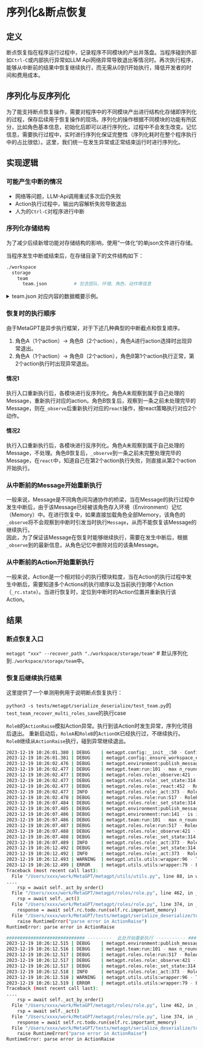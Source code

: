 # 序列化&断点恢复

## 定义

断点恢复指在程序运行过程中，记录程序不同模块的产出并落盘。当程序碰到外部如`Ctrl-C`或内部执行异常如LLM Api网络异常导致退出等情况时。再次执行程序，能够从中断前的结果中恢复继续执行，而无需从0到1开始执行，降低开发者的时间和费用成本。

## 序列化与反序列化

为了能支持断点恢复操作，需要对程序中的不同模块产出进行结构化存储即序列化的过程，保存后续用于恢复操作的现场。序列化的操作根据不同模块的功能有所区分，比如角色基本信息，初始化后即可以进行序列化，过程中不会发生改变。记忆信息，需要执行过程中，实时进行序列化保证完整性（序列化耗时在整个程序执行中的占比很低）。这里，我们统一在发生异常或正常结束运行时进行序列化。

## 实现逻辑

### 可能产生中断的情况

- 网络等问题，LLM-Api调用重试多次后仍失败
- Action执行过程中，输出内容解析失败导致退出
- 人为的`Ctrl-C`对程序进行中断

### 序列化存储结构

为了减少后续新增功能对存储结构的影响，使用“一体化“的单json文件进行存储。

当程序发生中断或结束后，在存储目录下的文件结构如下：

```bash
./workspace
  storage
    team
      team.json          # 包含团队、环境、角色、动作等信息
```

<details>

<summary>team.json 对应内容的数据概要示例。</summary>

```json
{
  "env": {
    "desc": "",
    "roles": {
      "Role A": {},
      "Role B": {
        "name": "RoleB",
        "profile": "Role B",
        "goal": "RoleB's goal",
        "constraints": "RoleB's constraints",
        "desc": "",
        "is_human": false,
        "role_id": "",
        "states": [
          "0. <class 'tests.metagpt.serialize_deserialize.test_serdeser_base.ActionOK'>",
          "1. <class 'tests.metagpt.serialize_deserialize.test_serdeser_base.ActionRaise'>"
        ],
        "actions": [
          {
            "name": "ActionOK",
            "context": "",
            "prefix": "You are a Role B, named RoleB, your goal is RoleB's goal. the constraint is RoleB's constraints. ",
            "desc": "",
            "__module_class_name": "tests.metagpt.serialize_deserialize.test_serdeser_base.ActionOK"
          },
          {
            "name": "ActionRaise",
            "context": "",
            "prefix": "You are a Role B, named RoleB, your goal is RoleB's goal. the constraint is RoleB's constraints. ",
            "desc": "",
            "__module_class_name": "tests.metagpt.serialize_deserialize.test_serdeser_base.ActionRaise"
          }
        ],
        "rc": {
          "memory": {
            "storage": [
              {
                "id": "7cc01798c3324c6c8b676d282ea9e92c",
                "content": "ActionPass run passed",
                "instruct_content": {
                  "class": "pass",
                  "mapping": {
                    "result": "(<class 'str'>, Ellipsis)"
                  },
                  "value": {
                    "result": "pass result"
                  }
                },
                "role": "RoleA(Role A)",
                "cause_by": "tests.metagpt.serialize_deserialize.test_serdeser_base.ActionPass",
                "sent_from": "tests.metagpt.serialize_deserialize.test_serdeser_base.RoleA",
                "send_to": ["<all>"]
              }
            ],
            "index": {
              "tests.metagpt.serialize_deserialize.test_serdeser_base.ActionOK": [
                {
                  "id": "018bde1d4bdb4e9387c1053da0dc0cb3",
                  "content": "ok",
                  "instruct_content": null,
                  "role": "Role B",
                  "cause_by": "tests.metagpt.serialize_deserialize.test_serdeser_base.ActionOK",
                  "sent_from": "tests.metagpt.serialize_deserialize.test_serdeser_base.RoleB",
                  "send_to": ["<all>"]
                }
              ]
            },
            "ignore_id": false
          },
          "state": 1,
          "watch": [
            "tests.metagpt.serialize_deserialize.test_serdeser_base.ActionPass"
          ],
          "react_mode": "by_order",
          "max_react_loop": 1
        },
        "addresses": [
          "RoleB",
          "tests.metagpt.serialize_deserialize.test_serdeser_base.RoleB"
        ],
        "recovered": true,
        "latest_observed_msg": {
          "id": "7cc01798c3324c6c8b676d282ea9e92c",
          "content": "ActionPass run passed",
          "instruct_content": {
            "class": "pass",
            "mapping": {
              "result": "(<class 'str'>, Ellipsis)"
            },
            "value": {
              "result": "pass result"
            }
          },
          "role": "RoleA(Role A)",
          "cause_by": "tests.metagpt.serialize_deserialize.test_serdeser_base.ActionPass",
          "sent_from": "tests.metagpt.serialize_deserialize.test_serdeser_base.RoleA",
          "send_to": ["<all>"]
        },
        "__module_class_name": "tests.metagpt.serialize_deserialize.test_serdeser_base.RoleB"
      }
    },
    "history": "\nHuman: write a snake game\nRoleA(Role A): {'result': 'pass result'}\nHuman: write a snake game"
  },
  "investment": 10.0,
  "idea": "write a snake game"
}
```

</details>

### 恢复时的执行顺序

由于MetaGPT是异步执行框架，对于下述几种典型的中断截点和恢复顺序。

1. 角色A（1个action）-> 角色B（2个action），角色A进行action选择时出现异常退出。
2. 角色A（1个action）-> 角色B（2个action），角色B第1个action执行正常，第2个action执行时出现异常退出。

#### 情况1

执行入口重新执行后，各模块进行反序列化。角色A未观察到属于自己处理的Message，重新执行对应的action。角色B恢复后，观察到一条之前未处理完毕的Message，则在`_observe`后重新执行对应的`react`操作，按react策略执行对应2个动作。

#### 情况2

执行入口重新执行后，各模块进行反序列化。角色A未观察到属于自己处理的Message，不处理。角色B恢复后，`_observe`到一条之前未完整处理完毕的Message，在`react`中，知道自己在第2个action执行失败，则直接从第2个action开始执行。

### 从中断前的Message开始重新执行

一般来说，Message是不同角色间沟通协作的桥梁，当在Message的执行过程中发生中断后，由于该Message已经被该角色存入环境（Environment）记忆（Memory）中。在进行恢复中，如果直接加载角色全部Memory，该角色的`_observe`将不会观察到中断时引发当时执行`Message`，从而不能恢复该Message的继续执行。  
因此，为了保证该Message在恢复时能够继续执行，需要在发生中断后，根据`_observe`到的最新信息，从角色记忆中删除对应的该条Message。

### 从中断前的Action开始重新执行

一般来说，Action是一个相对较小的执行模块粒度，当在Action的执行过程中发生中断后，需要知道多个Actions的执行顺序以及当前执行到哪个Action（`_rc.state`）。当进行恢复时，定位到中断时的Action位置并重新执行该Action。

## 结果

### 断点恢复入口

`metagpt "xxx" --recover_path "./workspace/storage/team"` # 默认序列化到`./workspace/storage/team`中。

### 恢复后继续执行结果

这里提供了一个单测用例用于说明断点恢复执行：

`python3 -s tests/metagpt/serialize_deserialize/test_team.py`的`test_team_recover_multi_roles_save`的执行case

`RoleB`的`ActionRaise`模拟Action异常。执行到该Action时发生异常，序列化项目后退出。 重新启动后，`RoleA`和`RoleB`的`ActionOK`已经执行过，不继续执行。`RoleB`继续从`ActionRaise`执行，碰到异常继续退出。

```bash
2023-12-19 10:26:01.380 | DEBUG    | metagpt.config:__init__:50 - Config loading done.
2023-12-19 10:26:01.381 | DEBUG    | metagpt.config:_ensure_workspace_exists:125 - WORKSPACE_PATH set to /Users/xxxx/work/MetaGPT/workspace
2023-12-19 10:26:02.476 | DEBUG    | metagpt.environment:publish_message:117 - publish_message: {"id": "771137834c34447981f5c66c94eb2657", "content": "write a snake game", "role": "Human", "cause_by": "metagpt.actions.add_requirement.UserRequirement", "sent_from": "", "send_to": ["<all>"]}
2023-12-19 10:26:02.477 | DEBUG    | metagpt.team:run:101 - max n_round=3 left.
2023-12-19 10:26:02.477 | DEBUG    | metagpt.roles.role:_observe:421 - RoleA(Role A) observed: ['Human: write a snake game...']
2023-12-19 10:26:02.477 | DEBUG    | metagpt.roles.role:_set_state:314 - actions=[ActionPass], state=0
2023-12-19 10:26:02.477 | DEBUG    | metagpt.roles.role:_react:452 - RoleA(Role A): self.rc.state=0, will do ActionPass
2023-12-19 10:26:02.477 | INFO     | metagpt.roles.role:_act:373 - RoleA(Role A): ready to ActionPass
2023-12-19 10:26:02.478 | DEBUG    | metagpt.roles.role:run:517 - RoleB(Role B): no news. waiting.
2023-12-19 10:26:07.484 | DEBUG    | metagpt.roles.role:_set_state:314 - actions=[ActionPass], state=-1
2023-12-19 10:26:07.485 | DEBUG    | metagpt.environment:publish_message:117 - publish_message: {"id": "00f068c2570c4435897ef126ee736258", "content": "ActionPass run passed", "instruct_content": {"result": "pass result"}, "role": "Role A", "cause_by": "tests.metagpt.serialize_deserialize.test_serdeser_base.ActionPass", "sent_from": "tests.metagpt.serialize_deserialize.test_serdeser_base.RoleA", "send_to": ["<all>"]}
2023-12-19 10:26:07.486 | DEBUG    | metagpt.environment:run:141 - is idle: False
2023-12-19 10:26:07.486 | DEBUG    | metagpt.team:run:101 - max n_round=2 left.
2023-12-19 10:26:07.487 | DEBUG    | metagpt.roles.role:run:517 - RoleA(Role A): no news. waiting.
2023-12-19 10:26:07.488 | DEBUG    | metagpt.roles.role:_observe:421 - RoleB(Role B) observed: ['Role A: ActionPass run passe...']
2023-12-19 10:26:07.488 | DEBUG    | metagpt.roles.role:_set_state:314 - actions=[ActionOK, ActionRaise], state=0
2023-12-19 10:26:07.489 | INFO     | metagpt.roles.role:_act:373 - RoleB(Role B): ready to ActionOK
2023-12-19 10:26:12.492 | DEBUG    | metagpt.roles.role:_set_state:314 - actions=[ActionOK, ActionRaise], state=1
2023-12-19 10:26:12.492 | INFO     | metagpt.roles.role:_act:373 - RoleB(Role B): ready to ActionRaise
2023-12-19 10:26:12.493 | WARNING  | metagpt.utils.utils:wrapper:96 - There is a exception in role's execution, in order to resume, we delete the newest role communication message in the role's memory.
2023-12-19 10:26:12.499 | ERROR    | metagpt.utils.utils:wrapper:79 - Exception occurs, start to serialize the project, exp:
Traceback (most recent call last):
  File "/Users/xxxx/work/MetaGPT/metagpt/utils/utils.py", line 88, in wrapper
....
    rsp = await self._act_by_order()
  File "/Users/xxxx/work/MetaGPT/metagpt/roles/role.py", line 462, in _act_by_order
    rsp = await self._act()
  File "/Users/xxxx/work/MetaGPT/metagpt/roles/role.py", line 374, in _act
    response = await self.rc.todo.run(self.rc.important_memory)
  File "/Users/xxxx/work/MetaGPT/tests/metagpt/serialize_deserialize/test_serdeser_base.py", line 50, in run
    raise RuntimeError("parse error in ActionRaise")
RuntimeError: parse error in ActionRaise

############################# ---------  此处开始重新执行 ----------- ############################
2023-12-19 10:26:12.515 | DEBUG    | metagpt.environment:publish_message:117 - publish_message: {"id": "0bfdde08d4294f07923201d51b2b0068", "content": "write a snake game", "role": "Human", "cause_by": "metagpt.actions.add_requirement.UserRequirement", "sent_from": "", "send_to": ["<all>"]}
2023-12-19 10:26:12.516 | DEBUG    | metagpt.team:run:101 - max n_round=3 left.
2023-12-19 10:26:12.517 | DEBUG    | metagpt.roles.role:run:517 - RoleA(Role A): no news. waiting.
2023-12-19 10:26:12.517 | DEBUG    | metagpt.roles.role:_observe:421 - RoleB(Role B) observed: ['Role A: ActionPass run passe...']
2023-12-19 10:26:12.517 | DEBUG    | metagpt.roles.role:_set_state:314 - actions=[ActionOK, ActionRaise], state=1         # 从失败Action处继续执行
2023-12-19 10:26:12.518 | INFO     | metagpt.roles.role:_act:373 - RoleB(Role B): ready to ActionRaise
2023-12-19 10:26:12.518 | WARNING  | metagpt.utils.utils:wrapper:96 - There is a exception in role's execution, in order to resume, we delete the newest role communication message in the role's memory.
2023-12-19 10:26:12.519 | ERROR    | metagpt.utils.utils:wrapper:79 - Exception occurs, start to serialize the project, exp:
Traceback (most recent call last):
....
    rsp = await self._act_by_order()
  File "/Users/xxxx/work/MetaGPT/metagpt/roles/role.py", line 462, in _act_by_order
    rsp = await self._act()
  File "/Users/xxxx/work/MetaGPT/metagpt/roles/role.py", line 374, in _act
    response = await self.rc.todo.run(self.rc.important_memory)
  File "/Users/xxxx/work/MetaGPT/tests/metagpt/serialize_deserialize/test_serdeser_base.py", line 50, in run
    raise RuntimeError("parse error in ActionRaise")
RuntimeError: parse error in ActionRaise
```
